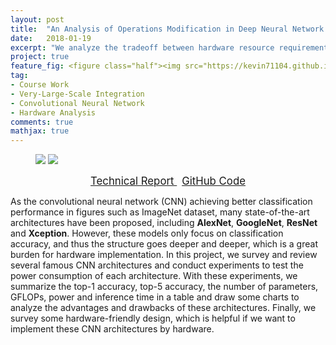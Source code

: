 ```yaml
---
layout: post
title:  "An Analysis of Operations Modification in Deep Neural Network in Hardware Perspective"
date:   2018-01-19
excerpt: "We analyze the tradeoff between hardware resource requirement and top-1 accuracy of state-of-the-art CNN models."
project: true
feature_fig: <figure class="half"><img src="https://kevin71104.github.io/assets/img/AVLSI_CNN/con_1.png" class="img-disappear"> <img src="https://kevin71104.github.io/assets/img/AVLSI_CNN/con_2.png"></figure>
tag:
- Course Work
- Very-Large-Scale Integration
- Convolutional Neural Network
- Hardware Analysis
comments: true
mathjax: true
---
```


<figure class="half">
	<img src="https://kevin71104.github.io/assets/img/AVLSI_CNN/con_1.png" class="img-disappear"> 
	<img src="https://kevin71104.github.io/assets/img/AVLSI_CNN/con_2.png">
</figure>

<center>
	<a href="https://kevin71104.github.io/assets/document/AVLSI_CNN.pdf" target="_blank" class="btn btn-danger">
		<span style="font-size: 120%;">
			Technical Report
		</span>
	</a>
	&nbsp;
	<a href="https://github.com/kevin71104/AVLSI/tree/master/AVLSI%20final/code" class="btn btn-success">
		<span style="font-size: 120%;">
			GitHub Code
		</span>
	</a>
</center>

As the convolutional neural network (CNN) achieving better classification performance in figures such as ImageNet dataset,
many state-of-the-art architectures have been proposed, including **AlexNet**, **GoogleNet**, **ResNet** and **Xception**.
However, these models only focus on classification accuracy, and thus the structure goes deeper and deeper, 
which is a great burden for hardware implementation.
In this project, we survey and review several famous CNN architectures and conduct experiments to test the power consumption of each architecture.
With these experiments, we summarize the top-1 accuracy, top-5 accuracy, the number of parameters, GFLOPs, power and inference time in a table
and draw some charts to analyze the advantages and drawbacks of these architectures.
Finally, we survey some hardware-friendly design, which is helpful if we want to implement these CNN architectures by hardware.